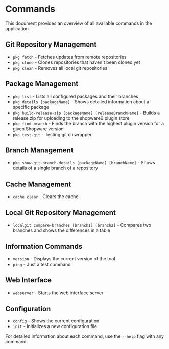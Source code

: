 # Commands

This document provides an overview of all available commands in the application.

## Git Repository Management

- `pkg fetch` - Fetches updates from remote repositories
- `pkg clone` - Clones repositories that haven't been cloned yet
- `pkg clean` - Removes all local git repositories

## Package Management

- `pkg list` - Lists all configured packages and their branches
- `pkg details [packageName]` - Shows detailed information about a specific package
- `pkg build-release-zip [packageName] [releaseBranchName]` - Builds a release zip for uploading to the shopware6 plugin store
- `pkg find-branch` - Finds the branch with the highest plugin version for a given Shopware version
- `pkg test-git` - Testing git cli wrapper

## Branch Management

- `pkg show-git-branch-details [packageName] [branchName]` - Shows details of a single branch of a repository

## Cache Management

- `cache clear` - Clears the cache

## Local Git Repository Management

- `localgit compare-branches [branch1] [branch2]` - Compares two branches and shows the differences in a table

## Information Commands

- `version` - Displays the current version of the tool
- `ping` - Just a test command

## Web Interface

- `webserver` - Starts the web interface server

## Configuration

- `config` - Shows the current configuration
- `init` - Initializes a new configuration file

For detailed information about each command, use the `--help` flag with any command.
